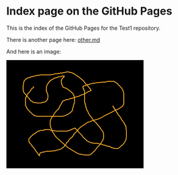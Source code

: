 # Index page on the GitHub Pages #

This is the index of the GitHub Pages for the Test1 repository.

There is another page here:
[other.md](other.md "Other page")

And here is an image:

![Test Image](images/testimage.png)